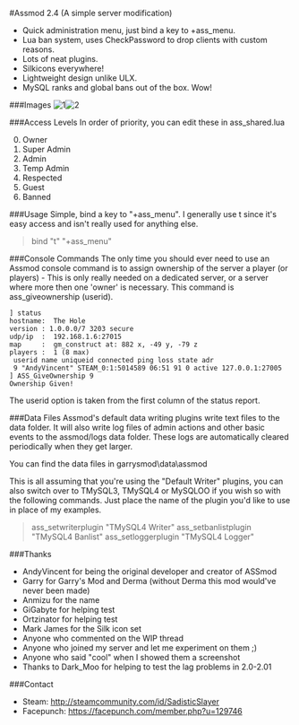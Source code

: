 #Assmod 2.4 (A simple server modification)

- Quick administration menu, just bind a key to +ass_menu.
- Lua ban system, uses CheckPassword to drop clients with custom reasons.
- Lots of neat plugins.
- Silkicons everywhere!
- Lightweight design unlike ULX.
- MySQL ranks and global bans out of the box. Wow!

###Images
![1](http://dl.dropbox.com/u/5601782/assmod/ranks.PNG)![2](http://dl.dropbox.com/u/5601782/assmod/sandbox.PNG)

###Access Levels
In order of priority, you can edit these in ass_shared.lua

0. Owner
1. Super Admin
2. Admin
3. Temp Admin
4. Respected
5. Guest
255. Banned

###Usage
Simple, bind a key to "+ass_menu". I generally use t since it's easy access and isn't really used for anything else.

>bind "t" "+ass_menu"

###Console Commands
The only time you should ever need to use an Assmod console command is to assign ownership of the server a player (or players) - This is only really needed on a dedicated server, or a server where more then one 'owner' is necessary. This command is ass_giveownership (userid).

```
] status
hostname:  The Hole
version : 1.0.0.0/7 3203 secure 
udp/ip  :  192.168.1.6:27015
map     :  gm_construct at: 882 x, -49 y, -79 z
players :  1 (8 max)
 userid name uniqueid connected ping loss state adr
 9 "AndyVincent" STEAM_0:1:5014589 06:51 91 0 active 127.0.0.1:27005
] ASS_GiveOwnership 9
Ownership Given!
```

The userid option is taken from the first column of the status report.

###Data Files
Assmod's default data writing plugins write text files to the data folder. It will also write log files of admin actions and other basic events to the assmod/logs data folder. These logs are automatically cleared periodically when they get larger.

You can find the data files in garrysmod\data\assmod

This is all assuming that you're using the "Default Writer" plugins, you can also switch over to TMySQL3, TMySQL4 or MySQLOO if you wish so with the following commands. Just place the name of the plugin you'd like to use in place of my examples.

>ass_setwriterplugin "TMySQL4 Writer"
ass_setbanlistplugin "TMySQL4 Banlist"
ass_setloggerplugin "TMySQL4 Logger"

###Thanks
* AndyVincent for being the original developer and creator of ASSmod
* Garry for Garry's Mod and Derma (without Derma this mod would've never been made)
* Anmizu for the name
* GiGabyte for helping test
* Ortzinator for helping test
* Mark James for the Silk icon set
* Anyone who commented on the WIP thread
* Anyone who joined my server and let me experiment on them ;)
* Anyone who said "cool" when I showed them a screenshot
* Thanks to Dark_Moo for helping to test the lag problems in 2.0-2.01

###Contact
- Steam: http://steamcommunity.com/id/SadisticSlayer
- Facepunch: https://facepunch.com/member.php?u=129746
